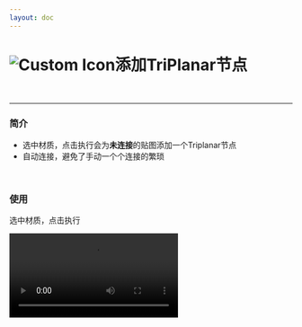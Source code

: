 ```yaml
---
layout: doc
---
```

# <span class="h1-icon"><img src="/img/OC-AddTriplanar.webp" alt="Custom Icon"></span>添加TriPlanar节点

<br/>

---

### 简介

- 选中材质，点击执行会为**未连接**的贴图添加一个Triplanar节点
- 自动连接，避免了手动一个个连接的繁琐



<br/>

### 使用
选中材质，点击执行
<br/>

<video controls>
  <source src="/img/oc-mattool-addtriplanar.webm" type="video/webm">
</video>

<br/>
<br/>